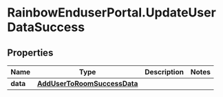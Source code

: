 # RainbowEnduserPortal.UpdateUserDataSuccess

## Properties

Name | Type | Description | Notes
------------ | ------------- | ------------- | -------------
**data** | [**AddUserToRoomSuccessData**](AddUserToRoomSuccessData.md) |  | 



